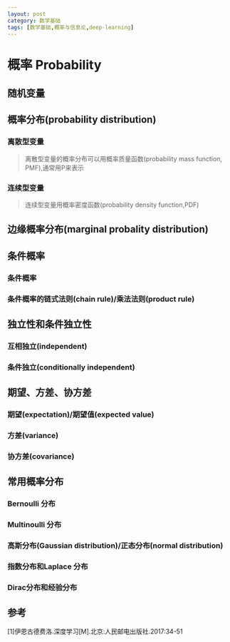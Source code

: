 ```yaml
---
layout: post
category: 数学基础
tags: [数学基础,概率与信息论,deep-learning]
---
```



概率 Probability
================

## 随机变量

## 概率分布(probability distribution)

### 离散型变量

> 离散型变量的概率分布可以用概率质量函数(probability mass function, PMF),通常用P来表示

### 连续型变量

> 连续型变量用概率密度函数(probability density function,PDF)

## 边缘概率分布(marginal probality distribution)

## 条件概率

### 条件概率

### 条件概率的链式法则(chain rule)/乘法法则(product rule)

## 独立性和条件独立性

### 互相独立(independent)

### 条件独立(conditionally independent)

## 期望、方差、协方差

### 期望(expectation)/期望值(expected value)

### 方差(variance)

### 协方差(covariance)

## 常用概率分布

### Bernoulli 分布

### Multinoulli 分布

### 高斯分布(Gaussian distribution)/正态分布(normal distribution)

### 指数分布和Laplace 分布

### Dirac分布和经验分布

## 参考

[1]伊恩古德费洛.深度学习[M].北京:人民邮电出版社.2017:34-51


